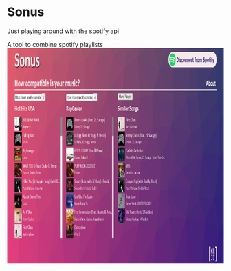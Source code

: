 # Sonus
Just playing around with the spotify api

A tool to combine spotify playlists 
<img src="https://github.com/KeejayK/Sonus/blob/main/sonus-preview.png?raw=true" height=500>
